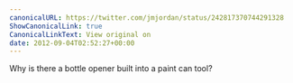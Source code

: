 ```yaml
---
canonicalURL: https://twitter.com/jmjordan/status/242817370744291328
ShowCanonicalLink: true
CanonicalLinkText: View original on
date: 2012-09-04T02:52:27+00:00
---
```

Why is there a bottle opener built into a paint can tool?